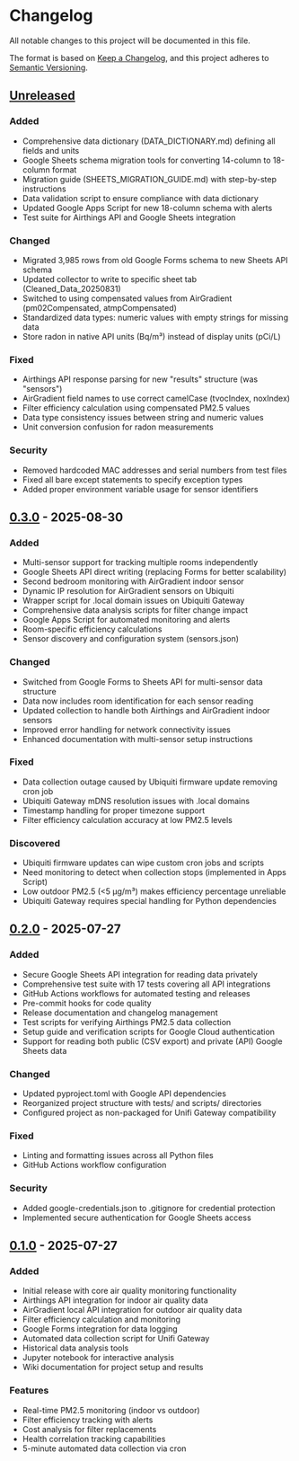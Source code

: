 # Changelog

All notable changes to this project will be documented in this file.

The format is based on [Keep a Changelog](https://keepachangelog.com/en/1.1.0/),
and this project adheres to [Semantic Versioning](https://semver.org/spec/v2.0.0.html).

## [Unreleased]

### Added
- Comprehensive data dictionary (DATA_DICTIONARY.md) defining all fields and units
- Google Sheets schema migration tools for converting 14-column to 18-column format
- Migration guide (SHEETS_MIGRATION_GUIDE.md) with step-by-step instructions
- Data validation script to ensure compliance with data dictionary
- Updated Google Apps Script for new 18-column schema with alerts
- Test suite for Airthings API and Google Sheets integration

### Changed
- Migrated 3,985 rows from old Google Forms schema to new Sheets API schema
- Updated collector to write to specific sheet tab (Cleaned_Data_20250831)
- Switched to using compensated values from AirGradient (pm02Compensated, atmpCompensated)
- Standardized data types: numeric values with empty strings for missing data
- Store radon in native API units (Bq/m³) instead of display units (pCi/L)

### Fixed
- Airthings API response parsing for new "results" structure (was "sensors")
- AirGradient field names to use correct camelCase (tvocIndex, noxIndex)
- Filter efficiency calculation using compensated PM2.5 values
- Data type consistency issues between string and numeric values
- Unit conversion confusion for radon measurements

### Security
- Removed hardcoded MAC addresses and serial numbers from test files
- Fixed all bare except statements to specify exception types
- Added proper environment variable usage for sensor identifiers

## [0.3.0] - 2025-08-30

### Added
- Multi-sensor support for tracking multiple rooms independently
- Google Sheets API direct writing (replacing Forms for better scalability)
- Second bedroom monitoring with AirGradient indoor sensor
- Dynamic IP resolution for AirGradient sensors on Ubiquiti
- Wrapper script for .local domain issues on Ubiquiti Gateway
- Comprehensive data analysis scripts for filter change impact
- Google Apps Script for automated monitoring and alerts
- Room-specific efficiency calculations
- Sensor discovery and configuration system (sensors.json)

### Changed
- Switched from Google Forms to Sheets API for multi-sensor data structure
- Data now includes room identification for each sensor reading
- Updated collection to handle both Airthings and AirGradient indoor sensors
- Improved error handling for network connectivity issues
- Enhanced documentation with multi-sensor setup instructions

### Fixed
- Data collection outage caused by Ubiquiti firmware update removing cron job
- Ubiquiti Gateway mDNS resolution issues with .local domains
- Timestamp handling for proper timezone support
- Filter efficiency calculation accuracy at low PM2.5 levels

### Discovered
- Ubiquiti firmware updates can wipe custom cron jobs and scripts
- Need monitoring to detect when collection stops (implemented in Apps Script)
- Low outdoor PM2.5 (<5 μg/m³) makes efficiency percentage unreliable
- Ubiquiti Gateway requires special handling for Python dependencies

## [0.2.0] - 2025-07-27

### Added
- Secure Google Sheets API integration for reading data privately
- Comprehensive test suite with 17 tests covering all API integrations
- GitHub Actions workflows for automated testing and releases
- Pre-commit hooks for code quality
- Release documentation and changelog management
- Test scripts for verifying Airthings PM2.5 data collection
- Setup guide and verification scripts for Google Cloud authentication
- Support for reading both public (CSV export) and private (API) Google Sheets data

### Changed
- Updated pyproject.toml with Google API dependencies
- Reorganized project structure with tests/ and scripts/ directories
- Configured project as non-packaged for Unifi Gateway compatibility

### Fixed
- Linting and formatting issues across all Python files
- GitHub Actions workflow configuration

### Security
- Added google-credentials.json to .gitignore for credential protection
- Implemented secure authentication for Google Sheets access

## [0.1.0] - 2025-07-27

### Added
- Initial release with core air quality monitoring functionality
- Airthings API integration for indoor air quality data
- AirGradient local API integration for outdoor air quality data
- Filter efficiency calculation and monitoring
- Google Forms integration for data logging
- Automated data collection script for Unifi Gateway
- Historical data analysis tools
- Jupyter notebook for interactive analysis
- Wiki documentation for project setup and results

### Features
- Real-time PM2.5 monitoring (indoor vs outdoor)
- Filter efficiency tracking with alerts
- Cost analysis for filter replacements
- Health correlation tracking capabilities
- 5-minute automated data collection via cron

[Unreleased]: https://github.com/minghsuy/hvac-air-quality-analysis/compare/v0.3.0...HEAD
[0.3.0]: https://github.com/minghsuy/hvac-air-quality-analysis/compare/v0.2.0...v0.3.0
[0.2.0]: https://github.com/minghsuy/hvac-air-quality-analysis/compare/v0.1.0...v0.2.0
[0.1.0]: https://github.com/minghsuy/hvac-air-quality-analysis/releases/tag/v0.1.0